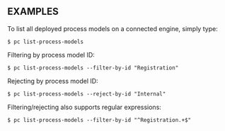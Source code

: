 ## EXAMPLES

To list all deployed process models on a connected engine, simply type:

    $ pc list-process-models

Filtering by process model ID:

    $ pc list-process-models --filter-by-id "Registration"

Rejecting by process model ID:

    $ pc list-process-models --reject-by-id "Internal"

Filtering/rejecting also supports regular expressions:

    $ pc list-process-models --filter-by-id "^Registration.+$"
